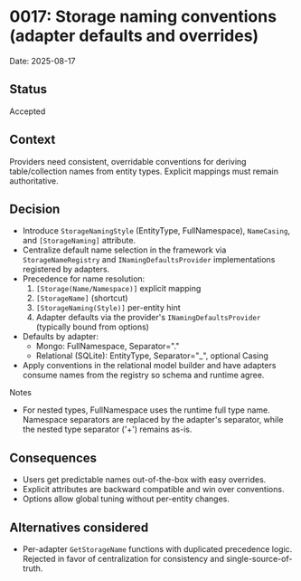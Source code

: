 # 0017: Storage naming conventions (adapter defaults and overrides)

Date: 2025-08-17

## Status
Accepted

## Context
Providers need consistent, overridable conventions for deriving table/collection names from entity types. Explicit mappings must remain authoritative.

## Decision
- Introduce `StorageNamingStyle` (EntityType, FullNamespace), `NameCasing`, and `[StorageNaming]` attribute.
- Centralize default name selection in the framework via `StorageNameRegistry` and `INamingDefaultsProvider` implementations registered by adapters.
- Precedence for name resolution:
  1) `[Storage(Name/Namespace)]` explicit mapping
  2) `[StorageName]` (shortcut)
  3) `[StorageNaming(Style)]` per-entity hint
  4) Adapter defaults via the provider's `INamingDefaultsProvider` (typically bound from options)
- Defaults by adapter:
  - Mongo: FullNamespace, Separator="."
  - Relational (SQLite): EntityType, Separator="_", optional Casing
- Apply conventions in the relational model builder and have adapters consume names from the registry so schema and runtime agree.

Notes
- For nested types, FullNamespace uses the runtime full type name. Namespace separators are replaced by the adapter's separator, while the nested type separator ('+') remains as-is.

## Consequences
- Users get predictable names out-of-the-box with easy overrides.
- Explicit attributes are backward compatible and win over conventions.
- Options allow global tuning without per-entity changes.

## Alternatives considered
- Per-adapter `GetStorageName` functions with duplicated precedence logic. Rejected in favor of centralization for consistency and single-source-of-truth.
